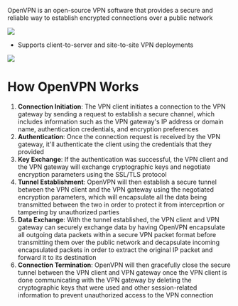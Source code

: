 OpenVPN is an open-source VPN software that provides a secure and reliable way to establish encrypted connections over a public network

![](https://github.com/JonmarCorpuz/SecondBrain/blob/main/Assets/rebdjfdsjbvdihfgblsdjfdsnkf.png)

* Supports client-to-server and site-to-site VPN deployments

![](https://github.com/JonmarCorpuz/SecondBrain/blob/main/Assets/Whitespace.png)

# How OpenVPN Works

1. **Connection Initiation**: The VPN client initiates a connection to the VPN gateway by sending a request to establish a secure channel, which includes information such as the VPN gateway's IP address or domain name, authentication credentials, and encryption preferences
2. **Authentication**: Once the connection request is received by the VPN gateway, it'll authenticate the client using the credentials that they provided
3. **Key Exchange**: If the authentication was successful, the VPN client and the VPN gateway will exchange cryptographic keys and negotiate encryption parameters using the SSL/TLS protocol
4. **Tunnel Establishment**: OpenVPN will then establish a secure tunnel between the VPN client and the VPN gateway using the negotiated encryption parameters, which will encapsulate all the data being transmitted between the two in order to protect it from interceprtion or tampering by unauthorized parties
5. **Data Exchange**: With the tunnel established, the VPN client and VPN gateway can securely exchange data by having OpenVPN encapsulate all outgoing data packets within a secure VPN packet format before transmitting them over the public network and decapsulate incoming encapsulated packets in order to extract the original IP packet and forward it to its destination
6. **Connection Termination**: OpenVPN will then gracefully close the secure tunnel between the VPN client and VPN gateway once the VPN client is done communicating with the VPN gateway by deleting the cryptographic keys that were used and other session-related information to prevent unauthorized access to the VPN connection
